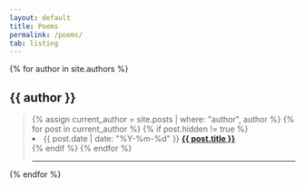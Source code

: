 ```yaml
---
layout: default
title: Poems
permalink: /poems/
tab: listing
---
```


<div>
{% for author in site.authors %}
	<h2 id="{{ author | replace: " ", "-" }}">{{ author }}</h2>
	<blockquote>
		{% assign current_author = site.posts | where: "author", author %}
		{% for post in current_author %}
			{% if post.hidden != true %}
    		<li>
      			<time datetime="{{ post.date | date_to_xmlschema }}">{{ post.date | date: "%Y-%m-%d" }}</time>
      			<a href="{{ post.url | relative_url }}"><b>{{ post.title }}</b></a>
    		</li>
			{% endif %}
		{% endfor %}
		<hr/>
	</blockquote>
{% endfor %}
</div>
